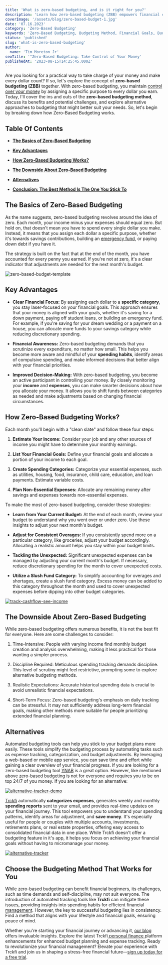 ```yaml
---
title: 'What is zero-based budgeting, and is it right for you?'
description: 'Learn how zero-based budgeting (ZBB) empowers financial control, making every dollar count. Enhance awareness, improve decisions, and adapt to change.'
coverImage: '/assets/blog/zero-based-budget-1.jpg'
date: '07.16.2023'
category: 'Zero-Based Budgeting'
keywords: 'Zero-Based Budgeting, Budgeting Method, Financial Goals, Budgeting Strategies, Financial Awareness, Financial Focus, Decision-Making, Financial Progress, Expense Tracking, Categorization, Financial Planning, Automated Budgeting Tools, Budget Adjustments, Slush Fund, Alternatives to Zero-Based Budgeting, Self-Control, Realistic Expectations, Long-Term Financial Goals, Time-Consuming Budgeting, Streamlined Budgeting Process, Flexible Budgeting Approach, Personal Finances, Financial Freedom, Emergency Fund, Debt Payoff, Savings Contributions.'
status: 'published'
slug: 'what-is-zero-based-budgeting'
author:
  name: 'Tim Moreton Jr'
seoTitle: '"Zero-Based Budgeting: Take Control of Your Money'
publishedAt: '2023-08-15T14:25:45.000Z'
---
```


Are you looking for a practical way to take charge of your money and make every dollar count? If so, let's explore the concept of **zero-based budgeting (ZBB)** together. With zero-based budgeting, you maintain [control over your money](/blog/optimize-financial-tracking-for-success) by assigning a specific purpose to every dollar you earn. Today, I'll cover the ins and outs of the **zero-based budgeting method**, discuss its benefits and potential challenges, and explore alternative approaches to budgeting that might better suit your needs. So, let's begin by breaking down how Zero-Based Budgeting works.

## Table Of Contents

- [**The Basics of Zero-Based Budgeting**](#basics-budgeting)

- [**Key Advantages**](#key-advantages)

- [**How Zero-Based Budgeting Works?**](#how-it-works)

- [**The Downside About Zero-Based Budgeting**](#the-truth)

- [**Alternatives**](#alternatives)

- [**Conclusion: The Best Method Is The One You Stick To**](#conclusion)

## The Basics of Zero-Based Budgeting

As the name suggests, zero-based budgeting revolves around the idea of zero. Each month, your income minus your expenses should equal zero. But hold on, that doesn't mean you have to spend every single dollar you make. Instead, it means that you assign each dollar a specific purpose, whether it's towards savings contributions, building an [emergency fund](/blog/building-an-emergency-fund), or paying down debt if you have it.

The strategy is built on the fact that at the end of the month, you have accounted for every penny you earned. If you're not at zero, it's a clear indicator that adjustments are needed for the next month's budget.

![zero-based-budget-template](/assets/blog/zero-based-budget.png)

## Key Advantages

- **Clear Financial Focus:** By assigning each dollar to a **specific category**, you stay laser-focused on your financial goals. This approach ensures that your money is aligned with your goals, whether it's saving for a down payment, paying off student loans, or building an emergency fund. For example, if you're saving for your dream wedding or a payment on a house, you can allocate more funds to your savings category while reducing discretionary spending.

- **Financial Awareness:** Zero-based budgeting demands that you scrutinize every expenditure, no matter how small. This helps you become more aware and mindful of your **spending habits**, identify areas of compulsive spending, and make informed decisions that better align with your financial priorities.

- **Improved Decision-Making:** With zero-based budgeting, you become an active participant in controlling your money. By closely monitoring your **income** and **expenses**, you can make smarter decisions about how you allocate your money. It allows you to shift funds between categories as needed and make adjustments based on changing financial circumstances.

## How Zero-Based Budgeting Works?

Each month you'll begin with a "clean slate" and follow these four steps:

1. **Estimate Your Income:** Consider your job and any other sources of income you might have to determine your monthly earnings.

2. **List Your Financial Goals:** Define your financial goals and allocate a portion of your income to each goal.

3. **Create Spending Categories:** Categorize your essential expenses, such as utilities, housing, food, insurance, child care, education, and loan payments. Estimate variable costs.

4. **Plan Non-Essential Expenses:** Allocate any remaining money after savings and expenses towards non-essential expenses.

To make the most of zero-based budgeting, consider these strategies:

- **Learn from Your Current Budget:** At the end of each month, review your budget to understand why you went over or under zero. Use these insights to adjust your next month's budget.

- **Adjust for Consistent Overages:** If you consistently spend more on a particular category, like groceries, adjust your budget accordingly. Allocating a realistic amount helps you stay within your budget limits.

- **Tackling the Unexpected:** Significant unexpected expenses can be managed by adjusting your current month's budget. If necessary, reduce discretionary spending for the month to cover unexpected costs.

- **Utilize a Slush Fund Category:** To simplify accounting for overages and shortages, create a slush fund category. Excess money can be added to this category throughout the month and used to cover unexpected expenses before dipping into other budget categories.

[![track-cashflow-see-income](/images/home--9--gxND.png)](/pricing)

## The Downside About Zero-Based Budgeting

While zero-based budgeting offers numerous benefits, it is not the best fit for everyone. Here are some challenges to consider:

1. Time-Intensive: People with varying income find monthly budget creation and analysis overwhelming, making it less practical for those wanting a simpler process.

2. Discipline Required: Meticulous spending tracking demands discipline. This level of scrutiny might feel restrictive, prompting some to explore alternative budgeting methods.

3. Realistic Expectations: Accurate historical spending data is crucial to avoid unrealistic financial expectations.

4. Short-Term Focus: Zero-based budgeting's emphasis on daily tracking can be stressful. It may not sufficiently address long-term financial goals, making other methods more suitable for people prioritizing extended financial planning.

## Alternatives

Automated budgeting tools can help you stick to your budget plans more easily. These tools simplify the budgeting process by automating tasks such as expense tracking, categorization, and budget adjustments. By leveraging a web-based or mobile app service, you can save time and effort while gaining a clear overview of your financial progress. If you are looking for a zero-based budgeting tool [YNAB](https://www.ynab.com/) is a great option. However, like mentioned above zero-based budgeting is not for everyone and requires you to be on top 24/7 of you money. If you are looking for an alternative:

[![alternative-tracker-demo](/images/home--8--kwNz.png)](/pricing)

[Trckfi](/) automatically **categorizes expenses**, generates weekly and monthly **spending reports** sent to your email, and provides real-time updates on your financial journey. This tool empowers you to understand your spending patterns, identify areas for adjustment, and **save money**. It's especially useful for people or couples with multiple accounts, investments, retirements plans, or real estate properties, offering easy access to consolidated financial data in one place. While Trckfi doesn't offer a budgeting feature in it's app, it helps you focus on achieving your financial goals without having to micromanage your money.

[![alternative-tracker](/images/home--1--Y0NT.png)](/pricing)

## Choose the Budgeting Method That Works for You

While zero-based budgeting can benefit financial beginners, its challenges, such as time demands and self-discipline, may not suit everyone. The introduction of automated tracking tools like **Trckfi** can mitigate these issues, providing insights into spending habits for efficient financial [management](/pricing). However, the key to successful budgeting lies in consistency. Find a method that aligns with your lifestyle and financial goals, ensuring peace of mind.

Whether you're starting your financial journey or advancing it, [our blog ](/blog/)offers invaluable insights. Explore the latest Trckfi[ personal finance ](/pricing)platform enhancements for enhanced budget planning and expense tracking. Ready to revolutionize your financial management? Elevate your experience with Trckfi and join us in shaping a stress-free financial future—[sign up today for a free trial](/pricing).

